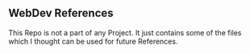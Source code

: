 ## WebDev References
This Repo is not a part of any Project. It just contains some of the files which I thought can be used for future References.